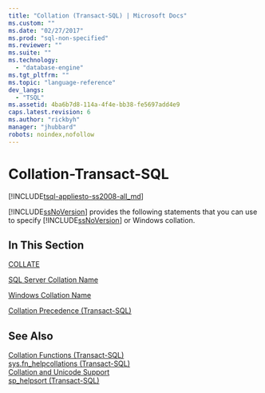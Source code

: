 ```yaml
---
title: "Collation (Transact-SQL) | Microsoft Docs"
ms.custom: ""
ms.date: "02/27/2017"
ms.prod: "sql-non-specified"
ms.reviewer: ""
ms.suite: ""
ms.technology: 
  - "database-engine"
ms.tgt_pltfrm: ""
ms.topic: "language-reference"
dev_langs: 
  - "TSQL"
ms.assetid: 4ba6b7d8-114a-4f4e-bb38-fe5697add4e9
caps.latest.revision: 6
ms.author: "rickbyh"
manager: "jhubbard"
robots: noindex,nofollow
---
```

# Collation-Transact-SQL
[!INCLUDE[tsql-appliesto-ss2008-all_md](../a9retired/includes/tsql-appliesto-ss2008-all-md.md)]

  [!INCLUDE[ssNoVersion](../a9notintoc/includes/ssnoversion-md.md)] provides the following statements that you can use to specify [!INCLUDE[ssNoVersion](../a9notintoc/includes/ssnoversion-md.md)] or Windows collation.  
  
## In This Section  
 [COLLATE](../Topic/COLLATE%20\(Transact-SQL\).md)  
  
 [SQL Server Collation Name](../t-sql/statements/sql-server-collation-name-transact-sql.md)  
  
 [Windows Collation Name](../t-sql/statements/windows-collation-name-transact-sql.md)  
  
 [Collation Precedence &#40;Transact-SQL&#41;](../t-sql/statements/collation-precedence-transact-sql.md)  
  
## See Also  
 [Collation Functions &#40;Transact-SQL&#41;](../a9retired/collation-functions-transact-sql.md)   
 [sys.fn_helpcollations &#40;Transact-SQL&#41;](../relational-databases/reference/system-functions/sys.fn-helpcollations-transact-sql.md)   
 [Collation and Unicode Support](../relational-databases/collations/collation-and-unicode-support.md)   
 [sp_helpsort &#40;Transact-SQL&#41;](../relational-databases/reference/system-stored-procedures/sp-helpsort-transact-sql.md)  
  
  